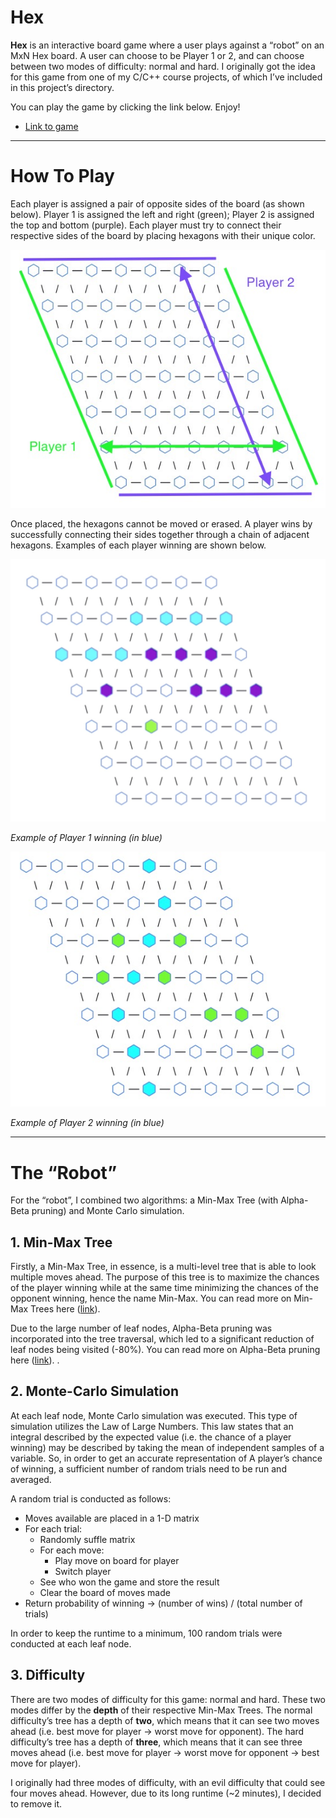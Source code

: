# Hex

**Hex** is an interactive board game where a user plays against a “robot” on an MxN Hex board. A user can choose to be Player 1 or 2, and can choose between two modes of difficulty: normal and hard. I originally got the idea for this game from one of my C/C++ course projects, of which I’ve included in this project’s directory.

You can play the game by clicking the link below. Enjoy!
- [Link to game](https://deckardmehdy.github.io/Hex/)

---
# How To Play

Each player is assigned a pair of opposite sides of the board (as shown below). Player 1 is assigned the left and right (green); Player 2 is assigned the top and bottom (purple). Each player must try to connect their respective sides of the board by placing hexagons with their unique color.

![image](https://github.com/deckardmehdy/deckardmehdy.github.io/blob/master/Hex/images/rule_1.jpg) 


Once placed, the hexagons cannot be moved or erased. A player wins by successfully connecting their sides together through a chain of adjacent hexagons. Examples of each player winning are shown below.

![image](https://github.com/deckardmehdy/deckardmehdy.github.io/blob/master/Hex/images/player_one_wins.jpg) 

*Example of Player 1 winning (in blue)*

![image](https://github.com/deckardmehdy/deckardmehdy.github.io/blob/master/Hex/images/player_two_wins.jpg)

*Example of Player 2 winning (in blue)*

---
# The “Robot”

For the “robot”, I combined two algorithms: a Min-Max Tree (with Alpha-Beta pruning) and Monte Carlo simulation.

**1. Min-Max Tree**
---------------

Firstly, a Min-Max Tree, in essence, is a multi-level tree that is able to look multiple moves ahead. The purpose of this tree is to maximize the chances of the player winning while at the same time minimizing the chances of the opponent winning, hence the name Min-Max. You can read more on Min-Max Trees here ([link](https://en.wikipedia.org/wiki/Minimax)). 

Due to the large number of leaf nodes, Alpha-Beta pruning was incorporated into the tree traversal, which led to a significant reduction of leaf nodes being visited (-80%). You can read more on Alpha-Beta pruning here ([link](https://en.wikipedia.org/wiki/Alpha%E2%80%93beta_pruning)). .

**2. Monte-Carlo Simulation**
---------------

At each leaf node, Monte Carlo simulation was executed. This type of simulation utilizes the Law of Large Numbers. This law states that an integral described by the expected value (i.e. the chance of a player winning) may be described by taking the mean of independent samples of a variable. So, in order to get an accurate representation of A player’s chance of winning, a sufficient number of random trials need to be run and averaged.

A random trial is conducted as follows:
- Moves available are placed in a 1-D matrix
- For each trial:
	- Randomly suffle matrix
	- For each move:
		- Play move on board for player
		- Switch player
	- See who won the game and store the result
	- Clear the board of moves made
- Return probability of winning -> (number of wins) / (total number of trials)


In order to keep the runtime to a minimum, 100 random trials were conducted at each leaf node. 

**3. Difficulty**
---------------

There are two modes of difficulty for this game: normal and hard. These two modes differ by the **depth** of their respective Min-Max Trees. The normal difficulty’s tree has a depth of **two**, which means that it can see two moves ahead (i.e. best move for player -> worst move for opponent). The hard difficulty’s tree has a depth of **three**, which means that it can see three moves ahead (i.e. best move for player -> worst move for opponent -> best move for player).

I originally had three modes of difficulty, with an evil difficulty that could see four moves ahead. However, due to its long runtime (~2 minutes), I decided to remove it. 
